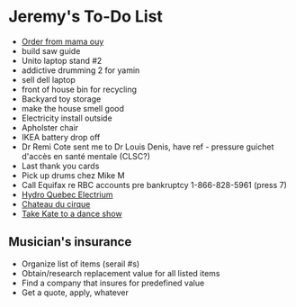 # Jeremy's To-Do List

- [Order from mama ouy](https://www.instagram.com/mama.ouy/)
- build saw guide
- Unito laptop stand #2
- addictive drumming 2 for yamin
- sell dell laptop
- front of house bin for recycling
- Backyard toy storage
- make the house smell good
- Electricity install outside
- Apholster chair
- IKEA battery drop off
- Dr Remi Cote sent me to Dr Louis Denis, have ref - pressure guichet d'accès en santé mentale (CLSC?)
- Last thank you cards
- Pick up drums chez Mike M
- Call Equifax re RBC accounts pre bankruptcy 1-866-828-5961 (press 7)
- [Hydro Quebec Electrium](http://www.hydroquebec.com/visit/monteregie/electrium.html)
- [Chateau du cirque](https://www.chateau-cirque.com/)
- [Take Kate to a dance show](https://www.quebecdanse.org/)

## Musician's insurance

- Organize list of items (serail #s)
- Obtain/research replacement value for all listed items
- Find a company that insures for predefined value
- Get a quote, apply, whatever
